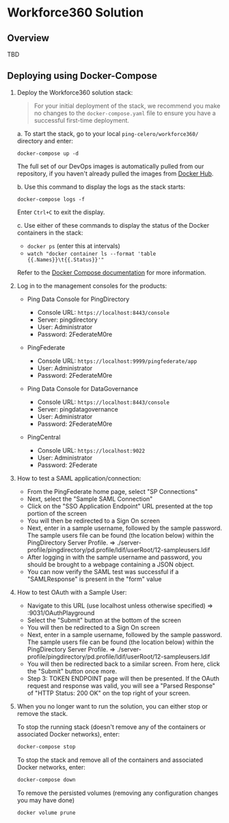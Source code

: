# Workforce360 Solution

## Overview

TBD

## Deploying using Docker-Compose

1. Deploy the Workforce360 solution stack:

   > For your initial deployment of the stack, we recommend you make no changes to the `docker-compose.yaml` file to ensure you have a successful first-time deployment.

   a. To start the stack, go to your local `ping-celero/workforce360/` directory and enter:

   ```shell
   docker-compose up -d
   ```

   The full set of our DevOps images is automatically pulled from our repository, if you haven't already pulled the images from [Docker Hub](https://hub.docker.com/u/pingidentity/).

   b. Use this command to display the logs as the stack starts:

   ```shell
   docker-compose logs -f
   ```

   Enter `Ctrl+C` to exit the display.

   c. Use either of these commands to display the status of the Docker containers in the stack:

   * `docker ps` (enter this at intervals)
   * `watch "docker container ls --format 'table {{.Names}}\t{{.Status}}'"`

   Refer to the [Docker Compose documentation](https://docs.docker.com/compose/) for more information.

2. Log in to the management consoles for the products:

   * Ping Data Console for PingDirectory
     * Console URL: `https://localhost:8443/console`
     * Server: pingdirectory
     * User: Administrator
     * Password: 2FederateM0re

   * PingFederate
     * Console URL: `https://localhost:9999/pingfederate/app`
     * User: Administrator
     * Password: 2FederateM0re

   * Ping Data Console for DataGovernance
     * Console URL: `https://localhost:8443/console`
     * Server: pingdatagovernance
     * User: Administrator
     * Password: 2FederateM0re

   * PingCentral
     * Console URL: `https://localhost:9022`
     * User: Administrator
     * Password: 2Federate

3. How to test a SAML application/connection:
    - From the PingFederate home page, select "SP Connections"
    - Next, select the "Sample SAML Connection"
    - Click on the "SSO Application Endpoint" URL presented at the top portion of the screen
    - You will then be redirected to a Sign On screen
    - Next, enter in a sample username, followed by the sample password. The sample users file can be found (the location below) within the PingDirectory Server Profile.
      => ./server-profile/pingdirectory/pd.profile/ldif/userRoot/12-sampleusers.ldif
    - After logging in with the sample username and password, you should be brought to a webpage containing a JSON object.
    - You can now verify the SAML test was successful if a "SAMLResponse" is present in the "form" value

4. How to test OAuth with a Sample User:
    - Navigate to this URL (use localhost unless otherwise specified)
      => <hostname>:9031/OAuthPlayground
    - Select the "Submit" button at the bottom of the screen
    - You will then be redirected to a Sign On screen
    - Next, enter in a sample username, followed by the sample password. The sample users file can be found (the location below) within the PingDirectory Server Profile.
      => ./server-profile/pingdirectory/pd.profile/ldif/userRoot/12-sampleusers.ldif
    - You will then be redirected back to a similar screen. From here, click the "Submit" button once more.
    - Step 3: TOKEN ENDPOINT page will then be presented. If the OAuth request and response was valid, you will see a "Parsed Response" of "HTTP Status: 200 OK" on the top right of your screen.

5. When you no longer want to run the solution, you can either stop or remove the stack.

   To stop the running stack (doesn't remove any of the containers or associated Docker networks), enter:

   ```bash
   docker-compose stop
   ```

   To stop the stack and remove all of the containers and associated Docker networks, enter:

   ```bash
   docker-compose down
   ```

   To remove the persisted volumes (removing any configuration changes you may have done)

   ```bash
   docker volume prune
   ```
